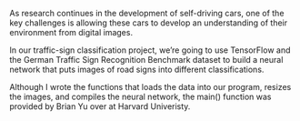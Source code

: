 As research continues in the development of self-driving cars, one of the key challenges is allowing these cars to develop an understanding of their environment from digital images.

In our traffic-sign classification project, we’re going to use TensorFlow and the German Traffic Sign Recognition Benchmark dataset to build a neural network that puts images of road signs into different classifications. 

Although I wrote the functions that loads the data into our program, resizes the images, and compiles the neural network, the main() function was provided by Brian Yu over at Harvard Univeristy. 
